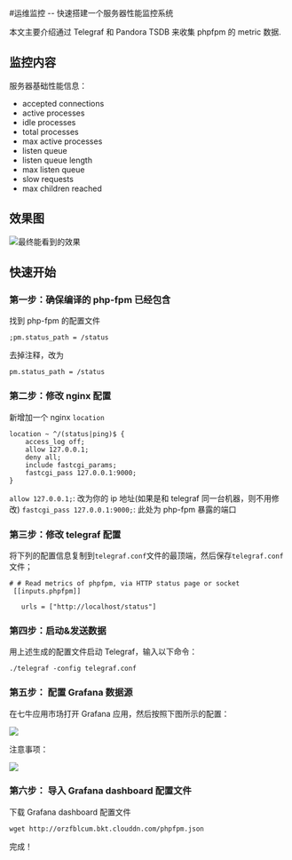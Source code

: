 #运维监控 -- 快速搭建一个服务器性能监控系统

本文主要介绍通过 Telegraf 和 Pandora TSDB 来收集 phpfpm 的 metric 数据.

## 监控内容

服务器基础性能信息：

* accepted connections
* active processes
* idle processes
* total processes
* max active processes
* listen queue
* listen queue length
* max listen queue
* slow requests
* max children reached

## 效果图

![最终能看到的效果](http://orzfblcum.bkt.clouddn.com/%E5%B1%8F%E5%B9%95%E5%BF%AB%E7%85%A7%202017-07-14%20%E4%B8%8B%E5%8D%886.38.18.png)

## 快速开始

### 第一步：确保编译的 php-fpm 已经包含

找到 php-fpm 的配置文件

```
;pm.status_path = /status
```

去掉注释，改为

```
pm.status_path = /status
```

### 第二步：修改 nginx 配置

新增加一个 nginx `location`

```
location ~ ^/(status|ping)$ {
    access_log off;
    allow 127.0.0.1;
    deny all;
    include fastcgi_params;
    fastcgi_pass 127.0.0.1:9000;
}

```

`allow 127.0.0.1;`: 改为你的 ip 地址(如果是和 telegraf 同一台机器，则不用修改)
`fastcgi_pass 127.0.0.1:9000;`: 此处为 php-fpm 暴露的端口


### 第三步：修改 telegraf 配置

将下列的配置信息复制到`telegraf.conf`文件的最顶端，然后保存`telegraf.conf`文件；

```
# # Read metrics of phpfpm, via HTTP status page or socket
 [[inputs.phpfpm]]

   urls = ["http://localhost/status"]

```


### 第四步：启动&发送数据

用上述生成的配置文件启动 Telegraf，输入以下命令：

```
./telegraf -config telegraf.conf
```

### 第五步： 配置 Grafana 数据源

在七牛应用市场打开 Grafana 应用，然后按照下图所示的配置：

![](http://docs.qiniucdn.com/monitor1.gif)

注意事项：

![](http://docs.qiniucdn.com/monitor3.png)

### 第六步： 导入 Grafana dashboard 配置文件

下载 Grafana dashboard 配置文件

```
wget http://orzfblcum.bkt.clouddn.com/phpfpm.json
```

完成！
